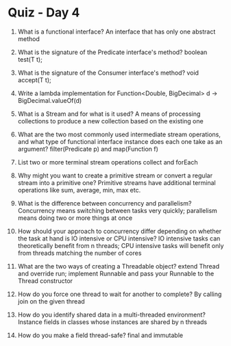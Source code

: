 # Quiz - Day 4

1. What is a functional interface?
   An interface that has only one abstract method

2. What is the signature of the Predicate interface's method?
   boolean test(T t);

3. What is the signature of the Consumer interface's method?
   void accept(T t);

4. Write a lambda implementation for Function<Double, BigDecimal>
   d -> BigDecimal.valueOf(d)

5. What is a Stream and for what is it used?
   A means of processing collections to produce a new collection based on the existing one

6. What are the two most commonly used intermediate stream operations, and what type of 
   functional interface instance does each one take as an argument?
   filter(Predicate p) and map(Function f)
   
7. List two or more terminal stream operations
   collect and forEach

8. Why might you want to create a primitive stream or convert a regular stream into a 
   primitive one?
   Primitive streams have additional terminal operations like sum, average, min, max etc.
   
9. What is the difference between concurrency and parallelism?
   Concurrency means switching between tasks very quickly; parallelism means doing two or more things at once

10. How should your approach to concurrency differ depending on whether the task at hand
    is IO intensive or CPU intensive?
    IO intensive tasks can theoretically benefit from n threads; CPU intensive tasks will benefit only from threads 
    matching the number of cores
    
11. What are the two ways of creating a Threadable object?
    extend Thread and override run; implement Runnable and pass your Runnable to the Thread constructor

12. How do you force one thread to wait for another to complete?
    By calling join on the given thread

13. How do you identify shared data in a multi-threaded environment?
    Instance fields in classes whose instances are shared by n threads

14. How do you make a field thread-safe?
    final and immutable